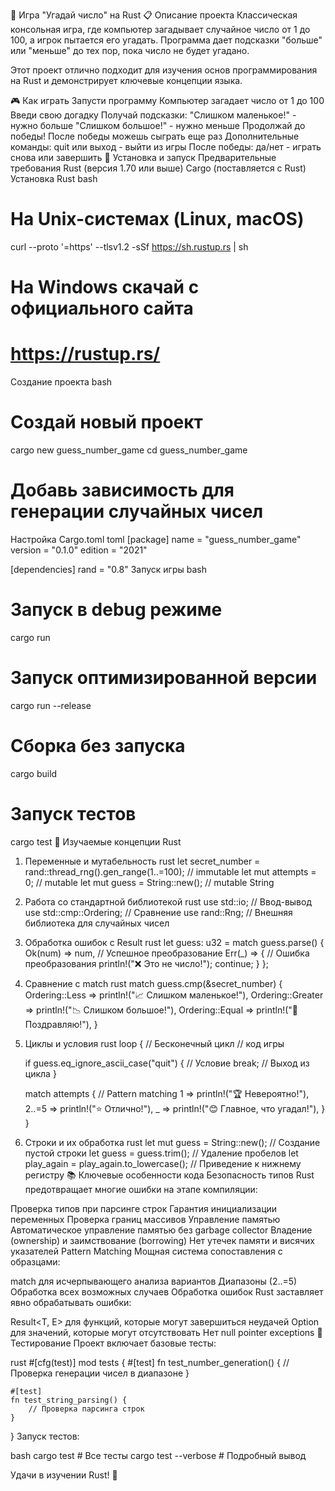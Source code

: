 🎯 Игра "Угадай число" на Rust
📋 Описание проекта
Классическая консольная игра, где компьютер загадывает случайное число от 1 до 100, а игрок пытается его угадать. Программа дает подсказки "больше" или "меньше" до тех пор, пока число не будет угадано.

Этот проект отлично подходит для изучения основ программирования на Rust и демонстрирует ключевые концепции языка.

🎮 Как играть
Запусти программу
Компьютер загадает число от 1 до 100
Введи свою догадку
Получай подсказки:
"Слишком маленькое!" - нужно больше
"Слишком большое!" - нужно меньше
Продолжай до победы!
После победы можешь сыграть еще раз
Дополнительные команды:
quit или выход - выйти из игры
После победы: да/нет - играть снова или завершить
🚀 Установка и запуск
Предварительные требования
Rust (версия 1.70 или выше)
Cargo (поставляется с Rust)
Установка Rust
bash
# На Unix-системах (Linux, macOS)
curl --proto '=https' --tlsv1.2 -sSf https://sh.rustup.rs | sh

# На Windows скачай с официального сайта
# https://rustup.rs/
Создание проекта
bash
# Создай новый проект
cargo new guess_number_game
cd guess_number_game

# Добавь зависимость для генерации случайных чисел
Настройка Cargo.toml
toml
[package]
name = "guess_number_game"
version = "0.1.0"
edition = "2021"

[dependencies]
rand = "0.8"
Запуск игры
bash
# Запуск в debug режиме
cargo run

# Запуск оптимизированной версии
cargo run --release

# Сборка без запуска
cargo build

# Запуск тестов
cargo test
🔧 Изучаемые концепции Rust
1. Переменные и мутабельность
rust
let secret_number = rand::thread_rng().gen_range(1..=100); // immutable
let mut attempts = 0; // mutable
let mut guess = String::new(); // mutable String
2. Работа со стандартной библиотекой
rust
use std::io;           // Ввод-вывод
use std::cmp::Ordering; // Сравнение
use rand::Rng;         // Внешняя библиотека для случайных чисел
3. Обработка ошибок с Result
rust
let guess: u32 = match guess.parse() {
    Ok(num) => num,        // Успешное преобразование
    Err(_) => {            // Ошибка преобразования
        println!("❌ Это не число!");
        continue;
    }
};
4. Сравнение с match
rust
match guess.cmp(&secret_number) {
    Ordering::Less => println!("📈 Слишком маленькое!"),
    Ordering::Greater => println!("📉 Слишком большое!"),
    Ordering::Equal => println!("🎉 Поздравляю!"),
}
5. Циклы и условия
rust
loop {                              // Бесконечный цикл
    // код игры
    
    if guess.eq_ignore_ascii_case("quit") { // Условие
        break;                      // Выход из цикла
    }
    
    match attempts {                // Pattern matching
        1 => println!("🏆 Невероятно!"),
        2..=5 => println!("⭐ Отлично!"),
        _ => println!("😊 Главное, что угадал!"),
    }
}
6. Строки и их обработка
rust
let mut guess = String::new();          // Создание пустой строки
let guess = guess.trim();               // Удаление пробелов
let play_again = play_again.to_lowercase(); // Приведение к нижнему регистру
📚 Ключевые особенности кода
Безопасность типов
Rust предотвращает многие ошибки на этапе компиляции:

Проверка типов при парсинге строк
Гарантия инициализации переменных
Проверка границ массивов
Управление памятью
Автоматическое управление памятью без garbage collector
Владение (ownership) и заимствование (borrowing)
Нет утечек памяти и висячих указателей
Pattern Matching
Мощная система сопоставления с образцами:

match для исчерпывающего анализа вариантов
Диапазоны (2..=5)
Обработка всех возможных случаев
Обработка ошибок
Rust заставляет явно обрабатывать ошибки:

Result<T, E> для функций, которые могут завершиться неудачей
Option<T> для значений, которые могут отсутствовать
Нет null pointer exceptions
🧪 Тестирование
Проект включает базовые тесты:

rust
#[cfg(test)]
mod tests {
    #[test]
    fn test_number_generation() {
        // Проверка генерации чисел в диапазоне
    }
    
    #[test]
    fn test_string_parsing() {
        // Проверка парсинга строк
    }
}
Запуск тестов:

bash
cargo test           # Все тесты
cargo test --verbose # Подробный вывод

Удачи в изучении Rust! 🦀

